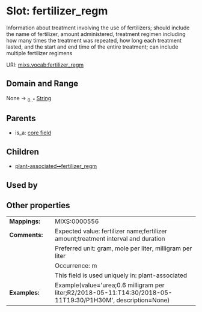 
# Slot: fertilizer_regm


Information about treatment involving the use of fertilizers; should include the name of fertilizer, amount administered, treatment regimen including how many times the treatment was repeated, how long each treatment lasted, and the start and end time of the entire treatment; can include multiple fertilizer regimens

URI: [mixs.vocab:fertilizer_regm](https://w3id.org/mixs/vocab/fertilizer_regm)


## Domain and Range

None &#8594;  <sub>0..\*</sub> [String](types/String.md)

## Parents

 *  is_a: [core field](core_field.md)

## Children

 *  [plant-associated➞fertilizer_regm](plant_associated_fertilizer_regm.md)

## Used by


## Other properties

|  |  |  |
| --- | --- | --- |
| **Mappings:** | | MIXS:0000556 |
| **Comments:** | | Expected value: fertilizer name;fertilizer amount;treatment interval and duration |
|  | | Preferred unit: gram, mole per liter, milligram per liter |
|  | | Occurrence: m |
|  | | This field is used uniquely in: plant-associated |
| **Examples:** | | Example(value='urea;0.6 milligram per liter;R2/2018-05-11:T14:30/2018-05-11T19:30/P1H30M', description=None) |

